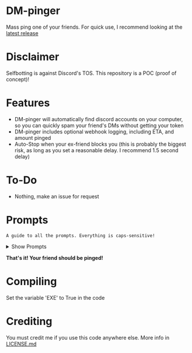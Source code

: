 # DM-pinger
Mass ping one of your friends.
For quick use, I recommend looking at the [latest release](https://github.com/YumYummity/dm-pinger/releases/tag/v0.1)

# Disclaimer
Selfbotting is against Discord's TOS. This repository is a POC (proof of concept)!

# Features
- DM-pinger will automatically find discord accounts on your computer, so you can quickly spam your friend's DMs without getting your token
- DM-pinger includes optional webhook logging, including ETA, and amount pinged
- Auto-Stop when your ex-friend blocks you (this is probably the biggest risk, as long as you set a reasonable delay. I recommend 1.5 second delay)

# To-Do
- Nothing, make an issue for request

# Prompts
`A guide to all the prompts. Everything is caps-sensitive!`

<details><summary> Show Prompts </summary>

- Account <br />
![image](https://user-images.githubusercontent.com/103061664/196053461-48526aa9-680d-46f2-9313-4b01a571f660.png) <br />
Choose an account from the list (the list includes every account found on your computer), or CustomToken. <br />
**This is caps-sensitive, and you must include the discriminator!** <br />

- Friend <br />
![image](https://user-images.githubusercontent.com/103061664/196053685-2ed6041f-02f4-4401-b746-12794d09a211.png) <br />
list of friends <br />
![image](https://user-images.githubusercontent.com/103061664/196053727-b9f1368a-36e4-4b96-8f40-043c2a90eaed.png) <br />
Choose a friend from the list (the list includes every account you are friends with. Does not include groups) <br />
**Again, this is caps-sensitive and you must include the discriminator!** <br />

- Webhook <br />
![image](https://user-images.githubusercontent.com/103061664/196053791-19ff3be1-c5d5-4145-af23-00413dc32e7e.png) <br />
Input a discord webhook link. Logs will be sent there! Input anything that's not a link for no logging.<br />
**Invalid links will cause an exception, and the script will reset** <br />
**Look at [Making a Webhook](https://support.discord.com/hc/en-us/articles/228383668-Intro-to-Webhooks#:~:text=%C2%A0%20Facebook-,MAKING%20A%20WEBHOOK,-With%20that%20in)** <br />

- Webhook Interval <br />
If you inputted a webhook: <br />
![image](https://user-images.githubusercontent.com/103061664/196053985-198e0e44-2737-46e2-b20f-b814f024a569.png) <br />
Input a number from 1-∞. Every time you ping your friend that many times, a log is sent to the webhook. <br />
**This option does not show up if you're not logging.** <br />
- Maximum Pings <br />
![image](https://user-images.githubusercontent.com/103061664/196054060-8412bbc4-af68-4a35-8833-980a6d6acecf.png) <br />
Input the amount of pings you want. <br />
- Ping Delay <br />
![image](https://user-images.githubusercontent.com/103061664/196054196-dc084b5e-2d94-4612-89be-a800e6285aeb.png) <br />
Input the delay you want between pings. <br />
*I recommend 1.5 for less pings, 7.5 if you're using it for more than an hour, and 20 if you're doing it overnight.*

</details>

**That's it! Your friend should be pinged!**

# Compiling
Set the variable 'EXE' to True in the code

# Crediting
You must credit me if you use this code anywhere else. More info in [LICENSE.md](https://github.com/YumYummity/dm-pinger/blob/main/LICENSE.md)
